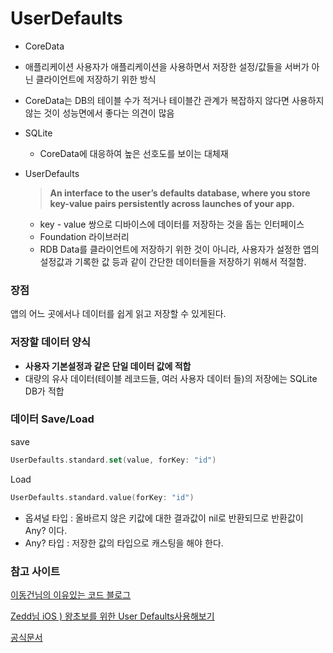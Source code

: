 # UserDefaults 

-  CoreData
  - 애플리케이션 사용자가 애플리케이션을 사용하면서 저장한 설정/값들을 서버가 아닌 클라이언트에 저장하기 위한 방식
  - CoreData는 DB의 테이블 수가 적거나 테이블간 관계가 복잡하지 않다면 사용하지 않는 것이 성능면에서 좋다는 의견이 많음
- SQLite
  - CoreData에 대응하여 높은 선호도를 보이는 대체재



- UserDefaults 

  > **An interface to the user’s defaults database, where you store key-value pairs persistently across launches of your app.**

  - key - value 쌍으로 디바이스에 데이터를 저장하는 것을 돕는 인터페이스 
  - Foundation 라이브러리
  - RDB Data를 클라이언트에 저장하기 위한 것이 아니라, 사용자가 설정한 앱의 설정값과 기록한 값 등과 같이 간단한 데이터들을 저장하기 위해서 적절함.

### 장점

앱의 어느 곳에서나 데이터를 쉽게 읽고 저장할 수 있게된다.

### 저장할 데이터 양식

- **사용자 기본설정과 같은 단일 데이터 값에 적합**
- 대량의 유사 데이터(테이블 레코드들, 여러 사용자 데이터 들)의 저장에는 SQLite DB가 적합

### 데이터 Save/Load

save 

```swift
UserDefaults.standard.set(value, forKey: "id")
```

Load

```swift
UserDefaults.standard.value(forKey: "id")
```

- 옵셔널 타입 : 올바르지 않은 키값에 대한 결과값이 nil로 반환되므로 반환값이 Any? 이다.
- Any? 타입 : 저장한 값의 타입으로 캐스팅을 해야 한다.



### 참고 사이트

 [이동건님의 이유있는 코드 블로그](https://baked-corn.tistory.com/49?category=718235) 

 [Zedd님 iOS ) 왕초보를 위한 User Defaults사용해보기](https://zeddios.tistory.com/107)

[공식문서](https://developer.apple.com/documentation/foundation/UserDefaults)

